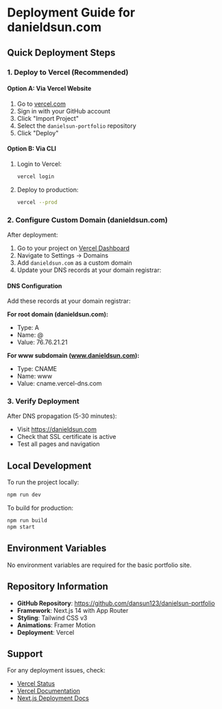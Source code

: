 # Deployment Guide for danieldsun.com

## Quick Deployment Steps

### 1. Deploy to Vercel (Recommended)

#### Option A: Via Vercel Website
1. Go to [vercel.com](https://vercel.com)
2. Sign in with your GitHub account
3. Click "Import Project"
4. Select the `danielsun-portfolio` repository
5. Click "Deploy"

#### Option B: Via CLI
1. Login to Vercel:
   ```bash
   vercel login
   ```

2. Deploy to production:
   ```bash
   vercel --prod
   ```

### 2. Configure Custom Domain (danieldsun.com)

After deployment:

1. Go to your project on [Vercel Dashboard](https://vercel.com/dashboard)
2. Navigate to Settings → Domains
3. Add `danieldsun.com` as a custom domain
4. Update your DNS records at your domain registrar:

#### DNS Configuration
Add these records at your domain registrar:

**For root domain (danieldsun.com):**
- Type: A
- Name: @
- Value: 76.76.21.21

**For www subdomain (www.danieldsun.com):**
- Type: CNAME
- Name: www
- Value: cname.vercel-dns.com

### 3. Verify Deployment

After DNS propagation (5-30 minutes):
- Visit https://danieldsun.com
- Check that SSL certificate is active
- Test all pages and navigation

## Local Development

To run the project locally:
```bash
npm run dev
```

To build for production:
```bash
npm run build
npm start
```

## Environment Variables

No environment variables are required for the basic portfolio site.

## Repository Information

- **GitHub Repository**: https://github.com/dansun123/danielsun-portfolio
- **Framework**: Next.js 14 with App Router
- **Styling**: Tailwind CSS v3
- **Animations**: Framer Motion
- **Deployment**: Vercel

## Support

For any deployment issues, check:
- [Vercel Status](https://vercel-status.com)
- [Vercel Documentation](https://vercel.com/docs)
- [Next.js Deployment Docs](https://nextjs.org/docs/deployment)